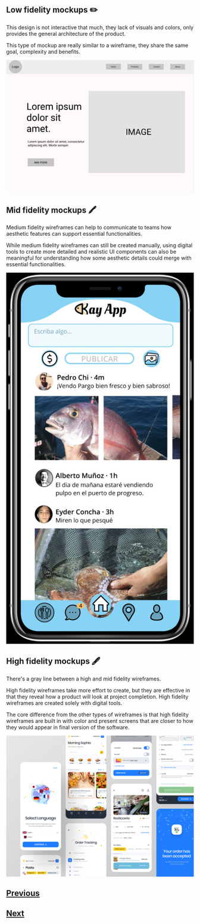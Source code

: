 ## Low fidelity mockups :pencil2:

This design is not interactive that much, they lack of visuals and colors, only provides the general architecture of the product.

This type of mockup are really similar to a wireframe, they share the same goal, complexity and benefits.

![low_fi](./images/low-fi.png)

## Mid fidelity mockups :crayon:

Medium fidelity wireframes can help to communicate to teams how aesthetic features can support essential functionalities.

While medium fidelity wireframes can still be created manually, using digital tools to create more detailed and realistic UI components can also be meaningful for understanding how some aesthetic details could merge with essential functionalities.

![mid-fid](./images/mid-fid.jpeg)

## High fidelity mockups :fountain_pen:

There's a gray line between a high and mid fidelity wireframes.

High fidelity wireframes take more effort to create, but they are effective in that they reveal how a product will look at project completion.
High fidelity wireframes are created solely with digital tools.

The core difference from the other types of wireframes is that high fidelity wireframes are built in with color and present screens that are closer to how they would appear in final version of the software.

![high-fid](./images/high-fid.webp)

## [Previous](https://github.com/Coding-Talkers/volunteer-resources/blob/master/courses/Figma-Basics/5.wireframe.md)

## [Next](https://github.com/Coding-Talkers/volunteer-resources/blob/master/courses/Figma-Basics/7.figmaBasics.md)
